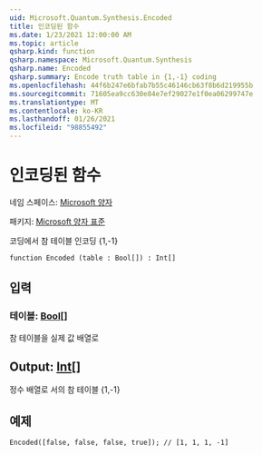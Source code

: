 ```yaml
---
uid: Microsoft.Quantum.Synthesis.Encoded
title: 인코딩된 함수
ms.date: 1/23/2021 12:00:00 AM
ms.topic: article
qsharp.kind: function
qsharp.namespace: Microsoft.Quantum.Synthesis
qsharp.name: Encoded
qsharp.summary: Encode truth table in {1,-1} coding
ms.openlocfilehash: 44f6b247e6bfab7b55c46146cb63f8b6d219955b
ms.sourcegitcommit: 71605ea9cc630e84e7ef29027e1f0ea06299747e
ms.translationtype: MT
ms.contentlocale: ko-KR
ms.lasthandoff: 01/26/2021
ms.locfileid: "98855492"
---
```

# <a name="encoded-function"></a>인코딩된 함수

네임 스페이스: [Microsoft 양자](xref:Microsoft.Quantum.Synthesis)

패키지: [Microsoft 양자 표준](https://nuget.org/packages/Microsoft.Quantum.Standard)


코딩에서 참 테이블 인코딩 {1,-1}

```qsharp
function Encoded (table : Bool[]) : Int[]
```


## <a name="input"></a>입력

### <a name="table--bool"></a>테이블: [Bool](xref:microsoft.quantum.lang-ref.bool)[]

참 테이블을 실제 값 배열로



## <a name="output--int"></a>Output: [Int](xref:microsoft.quantum.lang-ref.int)[]

정수 배열로 서의 참 테이블 {1,-1}

## <a name="example"></a>예제

```qsharp
Encoded([false, false, false, true]); // [1, 1, 1, -1]
```